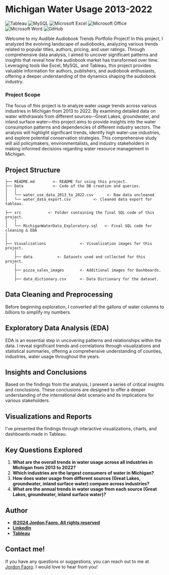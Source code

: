 # Michigan Water Usage 2013-2022

![Tableau](https://img.shields.io/badge/Tableau-E97627?style=for-the-badge&logo=Tableau&logoColor=white)
![MySQL](https://shields.io/badge/MySQL-lightgrey?logo=mysql&style=plastic&logoColor=white&labelColor=blue)
![Microsoft Excel](https://img.shields.io/badge/Microsoft_Excel-217346?style=for-the-badge&logo=microsoft-excel&logoColor=white)
![Microsoft Office](https://img.shields.io/badge/Microsoft_Office-D83B01?style=for-the-badge&logo=microsoft-office&logoColor=white)
![Microsoft Word](https://img.shields.io/badge/Microsoft_Word-2B579A?style=for-the-badge&logo=microsoft-word&logoColor=white)
![GitHub](https://img.shields.io/badge/github-%23121011.svg?style=for-the-badge&logo=github&logoColor=white)

Welcome to my Audible Audiobook Trends Portfolio Project! In this project, I analyzed the evolving landscape of audiobooks, analyzing various trends related to popular titles, authors, pricing, and user ratings. Through comprehensive data analysis, I aimed to uncover significant patterns and insights that reveal how the audiobook market has transformed over time. Leveraging tools like Excel, MySQL, and Tableau, this project provides valuable information for authors, publishers, and audiobook enthusiasts, offering a deeper understanding of the dynamics shaping the audiobook industry.

### **Project Scope**

The focus of this project is to analyze water usage trends across various industries in Michigan from 2013 to 2022. By examining detailed data on water withdrawals from different sources—Great Lakes, groundwater, and inland surface water—this project aims to provide insights into the water consumption patterns and dependencies of different industry sectors. The analysis will highlight significant trends, identify high water-use industries, and explore potential conservation strategies. This comprehensive study will aid policymakers, environmentalists, and industry stakeholders in making informed decisions regarding water resource management in Michigan.


## Project Structure

   
    ├── README.md        <- README for using this project.
    ├── Data             <- Code of the DB creation and queries.
    │   │
    │   └── water_use_data_2013_to_2022.csv      <- Raw data uncleaned
    │   └── water_data_export.csv          <- Cleaned data export for tableau.

    ├── src            <- Folder containing the final SQL code of this project.
    │   │
    │   └── MichiganWaterData_Exploratory.sql   <- Final SQL code for cleaning & EDA
    │          
    │   
    ├── Visualizations               <- Visualization images for this project.
        │
        ├── data           <- Datasets used and collected for this project.
        │   
        ├── pizza_sales_images       <- Additional images for Dashboards.
        │
        ├── data_dictionary.csv      <- Data Dictionary for the dataset.


## Data Cleaning and Preprocessing

Before beginning exploration, I converted all the gallons of water columns to billions to simplify my numbers.


## Exploratory Data Analysis (EDA)

EDA is an essential step in uncovering patterns and relationships within the data. I reveal significant trends and correlations through visualizations and statistical summaries, offering a comprehensive understanding of counties, industries, water usage throughout the years.


## Insights and Conclusions

Based on the findings from the analysis, I present a series of critical insights and conclusions. These conclusions are designed to offer a deeper understanding of the international debt scenario and its implications for various stakeholders.

## Visualizations and Reports

I've presented the findings through interactive visualizations, charts, and dashboards made in Tableau. 


## Key Questions Explored

1. **What are the overall trends in water usage across all industries in Michigan from 2013 to 2022?**
2. **Which industries are the largest consumers of water in Michigan?**
3. **How does water usage from different sources (Great Lakes, groundwater, inland surface water) compare across industries?**
4. **What are the annual trends in water usage from each source (Great Lakes, groundwater, inland surface water)?**


## Author
- <ins><b>©2024 Jordon Faoro. All rights reserved</b></ins>
- <b>[LinkedIn](https://www.linkedin.com/in/jordanfaoro/)</b>
- <b>[Tableau](https://public.tableau.com/app/profile/jordon.faoro/vizzes)</b> 


## Contact me!
If you have any questions or suggestions, you can reach out to me at [Jordon Faoro](mailto:jfaoro15@gmail.com). I would love to hear from you!
